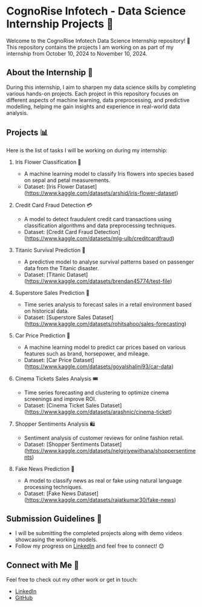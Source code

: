 # CognoRise Infotech - Data Science Internship Projects 🚀

Welcome to the CognoRise Infotech Data Science Internship repository! 👋 This repository contains the projects I am working on as part of my internship from October 10, 2024 to November 10, 2024.

## About the Internship 🌟

During this internship, I aim to sharpen my data science skills by completing various hands-on projects. Each project in this repository focuses on different aspects of machine learning, data preprocessing, and predictive modelling, helping me gain insights and experience in real-world data analysis.

## Projects 📊

Here is the list of tasks I will be working on during my internship:

1. Iris Flower Classification 🌸
   - A machine learning model to classify Iris flowers into species based on sepal and petal measurements.
   - Dataset: [Iris Flower Dataset] (https://www.kaggle.com/datasets/arshid/iris-flower-dataset)

2. Credit Card Fraud Detection 💳
   - A model to detect fraudulent credit card transactions using classification algorithms and data preprocessing techniques.
   - Dataset: [Credit Card Fraud Detection] (https://www.kaggle.com/datasets/mlg-ulb/creditcardfraud)

3. Titanic Survival Prediction 🚢
   - A predictive model to analyse survival patterns based on passenger data from the Titanic disaster.
   - Dataset: [Titanic Dataset] (https://www.kaggle.com/datasets/brendan45774/test-file)

4. Superstore Sales Prediction 🛒
   - Time series analysis to forecast sales in a retail environment based on historical data.
   - Dataset: [Superstore Sales Dataset] (https://www.kaggle.com/datasets/rohitsahoo/sales-forecasting)

5. Car Price Prediction 🚗
   - A machine learning model to predict car prices based on various features such as brand, horsepower, and mileage.
   - Dataset: [Car Price Dataset] (https://www.kaggle.com/datasets/goyalshalini93/car-data)

6. Cinema Tickets Sales Analysis 🎟️
   - Time series forecasting and clustering to optimize cinema screenings and improve ROI.
   - Dataset: [Cinema Ticket Sales Dataset] (https://www.kaggle.com/datasets/arashnic/cinema-ticket)

7. Shopper Sentiments Analysis 🛍️
   - Sentiment analysis of customer reviews for online fashion retail.
   - Dataset: [Shopper Sentiments Dataset] (https://www.kaggle.com/datasets/nelgiriyewithana/shoppersentiments)

8. Fake News Prediction 📰
   - A model to classify news as real or fake using natural language processing techniques.
   - Dataset: [Fake News Dataset] (https://www.kaggle.com/datasets/rajatkumar30/fake-news)

## Submission Guidelines 📝

- I will be submitting the completed projects along with demo videos showcasing the working models.
- Follow my progress on [LinkedIn]( https://www.linkedin.com/in/goyalsiddhartha1997/) and feel free to connect! 😊

## Connect with Me 💼

Feel free to check out my other work or get in touch:

- [LinkedIn](https://www.linkedin.com/in/goyalsiddhartha1997/)
- [GitHub](https://github.com/goyalsiddhartha1997)

